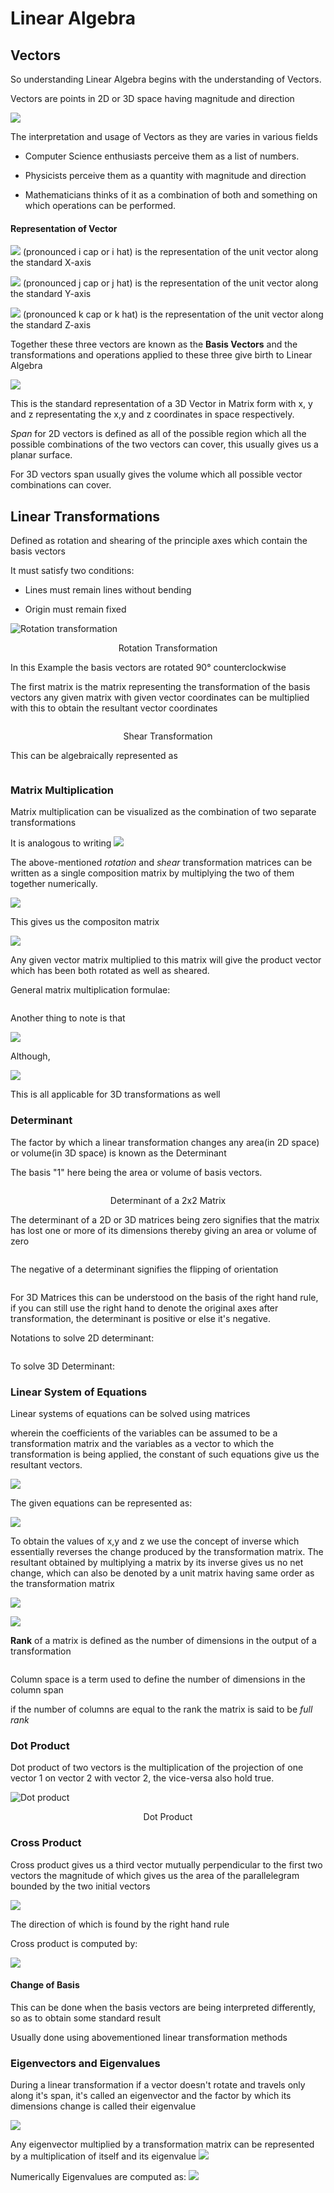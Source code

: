# Linear Algebra

## Vectors

So understanding Linear Algebra begins with the understanding of Vectors.

Vectors are points in 2D or 3D space having magnitude and direction

![](https://i.imgur.com/lYM9MxI.png)

The interpretation and usage of Vectors as they are varies in various fields

- Computer Science enthusiasts perceive them as a list of numbers.

- Physicists perceive them as a quantity with magnitude and direction

- Mathematicians thinks of it as a combination of both and something on which operations can be performed.

#### Representation of Vector

![](https://latex.codecogs.com/svg.image?\huge%20\hat{i})   (pronounced i cap or i hat) is the representation of the unit vector along the standard X-axis

![](https://latex.codecogs.com/svg.image?\huge%20\hat{j}) (pronounced j cap or j hat) is the representation of the unit vector along the standard Y-axis

![](https://latex.codecogs.com/svg.image?\huge%20\hat{k}) (pronounced k cap or k hat) is the representation of the unit vector along the standard Z-axis

Together these three vectors are known as the **Basis Vectors** and the transformations and operations applied to these three give birth to Linear Algebra

![](https://latex.codecogs.com/svg.image?\huge%20\begin{bmatrix}%20x\\%20y\\z\end{bmatrix})

This is the standard representation of a 3D Vector in Matrix form with x, y and z representating the x,y and z coordinates in space respectively.

*Span* for 2D vectors is defined as all of the possible region which all the possible combinations of the two vectors can cover, this usually gives us a planar surface.

For 3D vectors span usually gives the volume which all possible vector combinations can cover. 

## Linear Transformations

Defined as rotation and shearing of the principle axes which contain the basis vectors

It must satisfy two conditions:

- Lines must remain lines without bending

- Origin must remain fixed

<img src="https://i.imgur.com/V6Rumd5.png" title="Rotation transformation" alt="Rotation transformation" data-align="center">

<p align = "center">  
Rotation Transformation  
</p>



In this Example the basis vectors are rotated 90&deg; counterclockwise

The first matrix is the matrix representing the transformation of the basis vectors any given matrix with given vector coordinates can be multiplied with this to obtain the resultant vector coordinates



<img src="https://i.imgur.com/eKTXT8D.png" title="" alt="" data-align="center">

<p align = "center">  
Shear Transformation 
</p>

This can be algebraically represented as

<img src="https://i.imgur.com/CauHtJS.png" title="" alt="" data-align="center">

### Matrix Multiplication

Matrix multiplication can be visualized as the combination of two separate transformations

It is analogous to writing  ![](https://latex.codecogs.com/svg.image?f(g(x)))  

The above-mentioned *rotation* and *shear* transformation matrices can be written as a single composition matrix by multiplying the two of them together numerically.



![](https://i.imgur.com/9ax8is8.png)



This gives us the compositon matrix

![](https://i.imgur.com/AfeHA3T.png)

Any given vector matrix multiplied to this matrix will give the product vector which has been both rotated as well as sheared.

General matrix multiplication formulae:

<img src="https://i.imgur.com/omgW8h3.png" title="Matrix Multiplication" alt="" data-align="center">

Another thing to note is that

![](https://latex.codecogs.com/svg.image?\huge%20M_1.M_2%20\neq%20M_2.M_1)

Although,

![](https://latex.codecogs.com/svg.image?\huge%20(AB)C=A(BC))

This is all applicable for 3D transformations as well

### Determinant

The factor by which a linear transformation changes any area(in 2D space) or volume(in 3D space) is known as the Determinant

The basis "1" here being the area or volume of basis vectors.

<img src="https://i.imgur.com/ZTIIdTm.png" title="" alt="" data-align="center">



<p align = "center">  
Determinant of a 2x2 Matrix
</p>

The determinant of a 2D or 3D matrices being zero signifies that the matrix has lost one or more of its dimensions thereby giving an area or volume of zero

<img src="https://i.imgur.com/RClGZDF.png" title="" alt="" data-align="center">

The negative of a determinant signifies the flipping of orientation

<img src="https://thumbs.gfycat.com/FrighteningWelloffAsiantrumpetfish-size_restricted.gif" title="" alt="" data-align="center">

For 3D Matrices this can be understood on the basis of the right hand rule, if you can still use the right hand to denote the original axes after transformation, the determinant is positive or else it's negative.



Notations to solve 2D determinant:

<img src="https://i.imgur.com/qPGJPfa.png" title="" alt="" data-align="center">

To solve 3D Determinant:
<img src="https://i.imgur.com/NV6hvmw.png" title="" alt="" data-align="center">

### Linear System of Equations

Linear systems of equations can be solved using matrices

wherein the coefficients of the variables can be assumed to be a transformation matrix and the variables as a vector to which the transformation is being applied, the constant of such equations give us the resultant vectors.

![](https://i.imgur.com/XSepbwH.png)

The given equations can be represented as:

![](https://i.imgur.com/zZdWJzo.png)

To obtain the values of x,y and z we use the concept of inverse which essentially reverses the change produced by the transformation matrix. The resultant obtained by multiplying a matrix by its inverse gives us no net change, which can also be denoted by a unit matrix having same order as the transformation matrix

![](https://latex.codecogs.com/svg.image?\huge%20A^{-1}A\overrightarrow{x}=A^{-1}\overrightarrow{v})

![](https://latex.codecogs.com/svg.image?\huge%20\overrightarrow{x}=A^{-1}\overrightarrow{v})



**Rank** of a matrix is defined as the number of dimensions in the output of a transformation


<img src="https://thumbs.gfycat.com/LimpingMasculineGermanshepherd-size_restricted.gif" title="" alt="" data-align="center">

Column space is a term used to define the number of dimensions in the column span

if the number of columns are equal to the rank the matrix is said to be *full rank*

### Dot Product

Dot product of two vectors is the multiplication of the projection of one vector 1 on vector 2 with vector 2, the vice-versa also hold true.

<img src="https://thumbs.gfycat.com/FrailPastelIndianhare-size_restricted.gif" title="" alt="Dot product" data-align="center">

<p align = "center">  
Dot Product
</p>

### Cross Product

Cross product gives us a third vector mutually perpendicular to the first two vectors the magnitude of which gives us the area of the parallelegram bounded by the two initial vectors

![](https://s4.gifyu.com/images/2022-08-20-01-40-34.gif)

The direction of which is found by the right hand rule

Cross product is computed by:

![](https://i.imgur.com/OWEoVjW.png)

#### Change of Basis

This can be done when the basis vectors are being interpreted differently, so as to obtain some standard result

Usually done using abovementioned linear transformation methods

### Eigenvectors and Eigenvalues

During a linear transformation if a vector doesn't rotate and travels only along it's span, it's called an eigenvector and the factor by which its dimensions change is called their eigenvalue

![](https://latex.codecogs.com/png.image?\dpi{200}%20A\overrightarrow{v}=\lambda%20\overrightarrow{v})

Any eigenvector multiplied by a transformation matrix can be represented by a multiplication of itself and its eigenvalue
![](https://i.imgur.com/24MtF2P.png)

Numerically Eigenvalues are computed as:
![](https://i.imgur.com/bi1C5VM.png)

